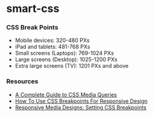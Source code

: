 # smart-css

### CSS Break Points
- Mobile devices: 320-480 PXs
- iPad and tablets: 481-768 PXs
- Small screens (Laptops): 769-1024 PXs
- Large screens (Desktop): 1025-1200 PXs
- Extra large screens (TV): 1201 PXs and above

### Resources
- [A Complete Guide to CSS Media Queries](https://css-tricks.com/a-complete-guide-to-css-media-queries/)
- [How To Use CSS Breakpoints For Responsive Design](https://www.lambdatest.com/blog/how-to-use-css-breakpoints-for-responsive-design/#:~:text=Common%20breakpoints%20are%20320px%20%E2%80%94%20480px,extra%20large%20screens%20like%20TV.)
- [Responsive Media Designs: Setting CSS Breakpoints](https://www.bitdegree.org/learn/responsive-media#:~:text=It%20is%20standard%20to%20set,styles%20for%20the%20bigger%20ones.)

